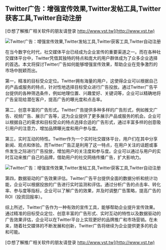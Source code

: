 ## **Twitter广告：增强宣传效果,Twitter发帖工具,Twitter获客工具,Twitter自动注册**

[😍想了解推广相关软件的朋友请登录 http://www.vst.tw](http://www.vst.tw)

 <center><img src="https://vst.tw/MP4/tuiguang/png/6.png" alt="Twitter广告：增强宣传效果,Twitter发帖工具,Twitter获客工具,Twitter自动注册"></center>

在当今数字化时代，社交媒体平台已经成为企业宣传的重要渠道之一。而在各种社交媒体平台中，Twitter凭借其独特的特点和庞大的用户群体成为了众多企业选择的首选。本文将探讨Twitter广告如何能够增强宣传效果，帮助企业在竞争激烈的市场中脱颖而出。

第一，精准的目标受众定位。Twitter拥有海量的用户，这使得企业可以根据自己的产品或服务的特点，针对性地选择目标受众进行广告投放。通过Twitter广告平台提供的各种筛选条件，例如地理位置、兴趣爱好、关键词等，企业可以精确地将广告呈现给潜在客户，提高广告的曝光度和点击率。

第二，创意丰富的广告形式。Twitter广告提供多种多样的广告形式，例如推文广告、视频广告、展示广告等，这为企业提供了更多展示产品或服务的机会。企业可以根据自己的需求和目标受众的特点选择合适的广告形式，通过丰富多样的创意吸引用户的注意力，增加品牌曝光度和用户参与度。

第三，实时互动的特性。Twitter作为一个实时社交媒体平台，用户们在其中分享新闻、观点和体验。而Twitter广告正是利用了这一特点，在用户关注的话题或事件发生之际进行广告投放，增加用户的关注度和参与度。企业可以通过与用户的实时互动来推广自己的品牌，借助用户的社交网络传播广告，扩大影响力。

 <center><img src="https://vst.tw/MP4/tuiguang/png/0.png" alt="Twitter广告：增强宣传效果,Twitter发帖工具,Twitter获客工具,Twitter自动注册"></center>

第四，数据驱动的广告效果评估。Twitter广告平台提供全面的数据分析和统计功能，企业可以根据投放的广告进行实时监测和评估。通过分析广告的点击率、转化率、参与度等指标，企业可以了解广告的效果，并及时调整广告策略，提高广告的ROI（投资回报率）。

综上所述，Twitter广告作为一种有效的宣传工具，能够帮助企业提升宣传效果。通过精准的目标受众定位、创意丰富的广告形式、实时互动的特性以及数据驱动的广告效果评估，企业可以在Twitter平台上实现更好的品牌推广和市场营销。在未来，随着社交媒体的不断发展和创新，Twitter广告将继续为企业提供更多的机会和可能。

[😍想了解推广相关软件的朋友请登录 http://www.vst.tw](http://www.vst.tw)



